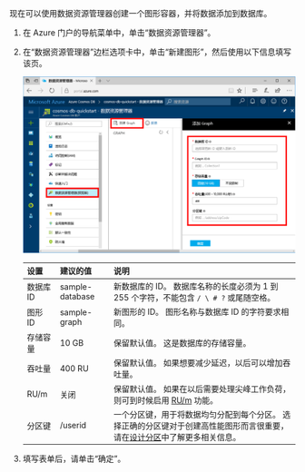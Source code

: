 现在可以使用数据资源管理器创建一个图形容器，并将数据添加到数据库。 

1. 在 Azure 门户的导航菜单中，单击“数据资源管理器”。 
2. 在“数据资源管理器”边栏选项卡中，单击“新建图形”，然后使用以下信息填写该页。

    ![Azure 门户中的数据资源管理器](./media/cosmos-db-create-graph/azure-cosmosdb-data-explorer.png)

    设置|建议的值|说明
    ---|---|---
    数据库 ID|sample-database|新数据库的 ID。 数据库名称的长度必须为 1 到 255 个字符，不能包含 `/ \ # ?` 或尾随空格。
    图形 ID|sample-graph|新图形的 ID。 图形名称与数据库 ID 的字符要求相同。
    存储容量| 10 GB|保留默认值。 这是数据库的存储容量。
    吞吐量|400 RU|保留默认值。 如果想要减少延迟，以后可以增加吞吐量。
    RU/m|关闭|保留默认值。 如果在以后需要处理尖峰工作负荷，则可到时候启用 [RU/m](../articles/cosmos-db/request-units-per-minute.md) 功能。
    分区键|/userid|一个分区键，用于将数据均匀分配到每个分区。 选择正确的分区键对于创建高性能图形而言很重要，请在[设计分区](../articles/cosmos-db/partition-data.md#designing-for-partitioning)中了解更多相关信息。

3. 填写表单后，请单击“确定”。